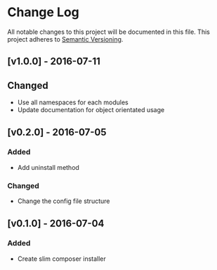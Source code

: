# Change Log
All notable changes to this project will be documented in this file.
This project adheres to [Semantic Versioning](http://semver.org/).

## [v1.0.0] - 2016-07-11
## Changed
- Use all namespaces for each modules
- Update documentation for object orientated usage

## [v0.2.0] - 2016-07-05
### Added
- Add uninstall method

### Changed
- Change the config file structure

## [v0.1.0] - 2016-07-04
### Added
- Create slim composer installer
